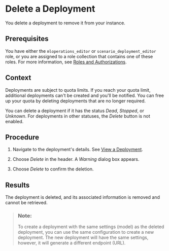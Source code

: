<!-- loio6c07132751534c5288c29466b5d38f2c -->

# Delete a Deployment

You delete a deployment to remove it from your instance.



<a name="loio6c07132751534c5288c29466b5d38f2c__prereq_b54_nld_jpb"/>

## Prerequisites

You have either the `mloperations_editor` or `scenario_deployment_editor` role, or you are assigned to a role collection that contains one of these roles. For more information, see [Roles and Authorizations](roles-and-authorizations-4ef8499.md).



<a name="loio6c07132751534c5288c29466b5d38f2c__context_rxd_rnd_jpb"/>

## Context

Deployments are subject to quota limits. If you reach your quota limit, additional deployments can't be created and you'll be notified. You can free up your quota by deleting deployments that are no longer required.

You can delete a deployment if it has the status *Dead*, *Stopped*, or *Unknown*. For deployments in other statuses, the *Delete* button is not enabled.



<a name="loio6c07132751534c5288c29466b5d38f2c__steps_a1l_ynd_jpb"/>

## Procedure

1.  Navigate to the deployment's details. See [View a Deployment](view-a-deployment-d6f793e.md).

2.  Choose *Delete* in the header. A *Warning* dialog box appears.

3.  Choose *Delete* to confirm the deletion.




<a name="loio6c07132751534c5288c29466b5d38f2c__result_rr1_4nd_jpb"/>

## Results

The deployment is deleted, and its associated information is removed and cannot be retrieved.

> ### Note:  
> To create a deployment with the same settings \(model\) as the deleted deployment, you can use the same configuration to create a new deployment. The new deployment will have the same settings, however, it will generate a different endpoint \(URL\).

